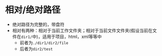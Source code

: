 # 相对/绝对路径
- 绝对路径为完整的，带盘符
- 相对有两种：相对于当前工作文件夹；相对于当前文件文件夹(假设当前在文件在`dir1/`中)，适用于项目，html，xml等等中
	- 前者为`./dir1/dir2/file`
	- 后者为`dir2/test`